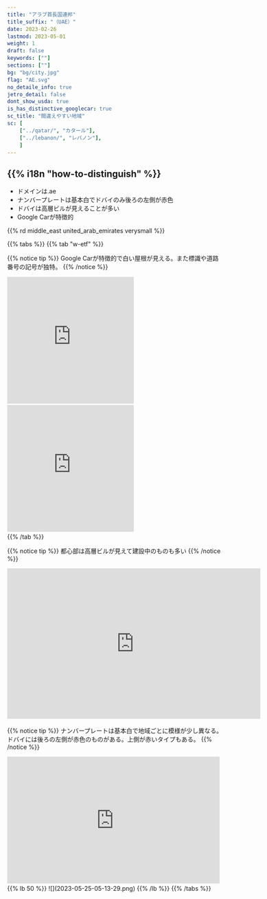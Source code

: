 ```yaml
---
title: "アラブ首長国連邦"
title_suffix: "（UAE）"
date: 2023-02-26
lastmod: 2023-05-01
weight: 1
draft: false
keywords: [""]
sections: [""]
bg: "bg/city.jpg"
flag: "AE.svg"
no_detaile_info: true
jetro_detail: false
dont_show_usda: true
is_has_distinctive_googlecar: true
sc_title: "間違えやすい地域"
sc: [
    ["../qatar/", "カタール"],
    ["../lebanon/", "レバノン"],
    ]
---
```


<div class="main-desciption country-description">
    <h2 class="section-title">{{% i18n "how-to-distinguish" %}}</h2>
    <ul class="rule-list">
        <li>ドメインは<span class="quiz">.ae</span></li>
        <li>ナンバープレートは基本白でドバイのみ後ろの左側が<span class="quiz">赤</span>色</li>
        <li>ドバイは高層ビルが見えることが多い</li>
        <li>Google Carが特徴的</li>
    </ul>
    {{% rd middle_east united_arab_emirates verysmall %}}
</div>

{{% tabs  %}}
{{% tab "w-etf" %}}

{{% notice tip %}}
Google Carが特徴的で白い屋根が見える。また標識や道路番号の記号が独特。
{{% /notice %}}
<div class="googlemap-if">
<iframe src="https://www.google.com/maps/embed?pb=!4v1684958803956!6m8!1m7!1sxSvV8BnLUB3MuV2kl9Rc8A!2m2!1d25.40734473322975!2d55.51560890219447!3f220.07052663744926!4f-49.21446602119926!5f0.4000000000000002" width="295" height="295" style="border:0;" allowfullscreen="" loading="lazy" referrerpolicy="no-referrer-when-downgrade"></iframe>
<iframe src="https://www.google.com/maps/embed?pb=!4v1684960080815!6m8!1m7!1sGQ3S5W1V0Lo1zmI1OefMbQ!2m2!1d25.21206239468591!2d55.25751655870031!3f351.0919701070735!4f4.131664332129915!5f2.1129157670205068" width="295" height="295" style="border:0;" allowfullscreen="" loading="lazy" referrerpolicy="no-referrer-when-downgrade"></iframe>
</div>
{{% /tab %}}

{{% notice tip %}}
都心部は高層ビルが見えて建設中のものも多い
{{% /notice %}}
<div class="googlemap-if">
<iframe src="https://www.google.com/maps/embed?pb=!4v1684960121984!6m8!1m7!1shWqHqLm4CV2RoroPqHtn8g!2m2!1d25.21055265073919!2d55.25629528365307!3f137.2500727439078!4f7.9444647788023275!5f2.53988720102434" width="590" height="350" style="border:0;" allowfullscreen="" loading="lazy" referrerpolicy="no-referrer-when-downgrade"></iframe>
</div>

{{% notice tip %}}
ナンバープレートは基本白で地域ごとに模様が少し異なる。ドバイには後ろの左側が<span class="quiz">赤</span>色のものがある。上側が赤いタイプもある。
{{% /notice %}}
<div class="googlemap-if">
<iframe src="https://www.google.com/maps/embed?pb=!4v1684959157047!6m8!1m7!1sPQj0LN7XouPlw5tkfAHM3g!2m2!1d25.18771953062483!2d55.23996758161233!3f255.68509126538822!4f-9.342566374465719!5f1.514539245167219" width="495" height="295" style="border:0;" allowfullscreen="" loading="lazy" referrerpolicy="no-referrer-when-downgrade"></iframe>
</div>
{{% lb 50 %}}
![](2023-05-25-05-13-29.png)
{{% /lb %}}
{{% /tabs  %}}